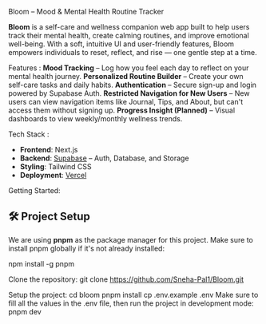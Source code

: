  Bloom – Mood & Mental Health Routine Tracker

**Bloom** is a self-care and wellness companion web app built to help users track their mental health, create calming routines, and improve emotional well-being. With a soft, intuitive UI and user-friendly features, Bloom empowers individuals to reset, reflect, and rise — one gentle step at a time.


 Features :
 **Mood Tracking** – Log how you feel each day to reflect on your mental health journey.
 **Personalized Routine Builder** – Create your own self-care tasks and daily habits.
 **Authentication** – Secure sign-up and login powered by Supabase Auth.
 **Restricted Navigation for New Users** – New users can view navigation items like Journal, Tips, and About, but can't access them without signing up.
 **Progress Insight (Planned)** – Visual dashboards to view weekly/monthly wellness trends.


Tech Stack :
- **Frontend**: Next.js
- **Backend**: [Supabase](https://supabase.com) – Auth, Database, and Storage
- **Styling**: Tailwind CSS
- **Deployment**: [Vercel](https://vercel.com)

Getting Started: 
## 🛠 Project Setup

We are using **pnpm** as the package manager for this project. Make sure to install pnpm globally if it's not already installed:

npm install -g pnpm

 Clone the repository:
   git clone https://github.com/Sneha-Pal1/Bloom.git
   
 Setup the project:
   cd bloom
   pnpm install
   cp .env.example .env
Make sure to fill all the values in the .env file, then run the project in development mode:
   pnpm dev


